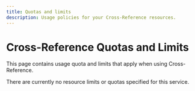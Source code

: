 ```yaml
---
title: Quotas and limits
description: Usage policies for your Cross-Reference resources.
---
```


# Cross-Reference Quotas and Limits

This page contains usage quota and limits that apply when using Cross-Reference.


There are currently no resource limits or quotas specified for this service.
